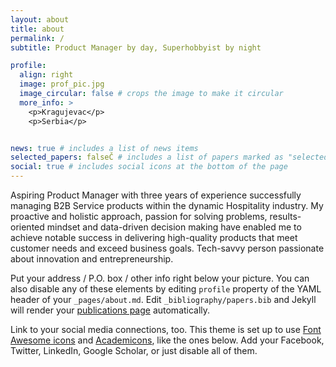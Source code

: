 ```yaml
---
layout: about
title: about
permalink: /
subtitle: Product Manager by day, Superhobbyist by night

profile:
  align: right
  image: prof_pic.jpg
  image_circular: false # crops the image to make it circular
  more_info: >
    <p>Kragujevac</p>
    <p>Serbia</p>


news: true # includes a list of news items
selected_papers: falseČ # includes a list of papers marked as "selected={true}"
social: true # includes social icons at the bottom of the page
---
```


Aspiring Product Manager with three years of experience successfully managing B2B Service products within the dynamic Hospitality industry. My proactive and holistic approach, passion for solving problems, results-oriented mindset and data-driven decision making have enabled me to achieve notable success in delivering high-quality products that meet customer needs and exceed business goals. Tech-savvy person passionate about innovation and entrepreneurship.

Put your address / P.O. box / other info right below your picture. You can also disable any of these elements by editing `profile` property of the YAML header of your `_pages/about.md`. Edit `_bibliography/papers.bib` and Jekyll will render your [publications page](/al-folio/publications/) automatically.

Link to your social media connections, too. This theme is set up to use [Font Awesome icons](https://fontawesome.com/) and [Academicons](https://jpswalsh.github.io/academicons/), like the ones below. Add your Facebook, Twitter, LinkedIn, Google Scholar, or just disable all of them.
